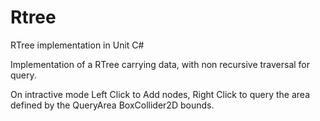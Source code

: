 # Rtree
RTree implementation in Unit C#

Implementation of a RTree carrying data, with non recursive
traversal for query.

On intractive mode
Left Click to Add nodes, Right Click to query the area 
defined by the QueryArea BoxCollider2D bounds.

